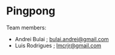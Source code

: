 # Pingpong

Team members:

  - Andrei Bulai ; bulai.andrei@gmail.com
  - Luis Rodrigues ; lmcrjr@gmail.com
